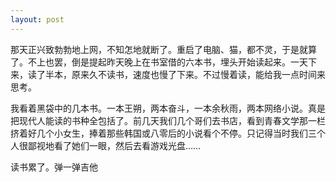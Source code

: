 ```yaml
---
layout: post
---
```

那天正兴致勃勃地上网，不知怎地就断了。重启了电脑、猫，都不灵，于是就算了。不上也罢，倒是提起昨天晚上在书室借的六本书，埋头开始读起来。一天下来，读了半本，原来久不读书，速度也慢了下来。不过慢着读，能给我一点时间来思考。
  
我看着黑袋中的几本书。一本王朔，两本奋斗，一本余秋雨，两本网络小说。真是把现代人能读的书种全包括了。前几天我们几个哥们去书店，看到青春文学那一栏挤着好几个小女生，捧着那些韩国或八零后的小说看个不停。只记得当时我们三个人很鄙视地看了她们一眼，然后去看游戏光盘……
  
读书累了。弹一弹吉他